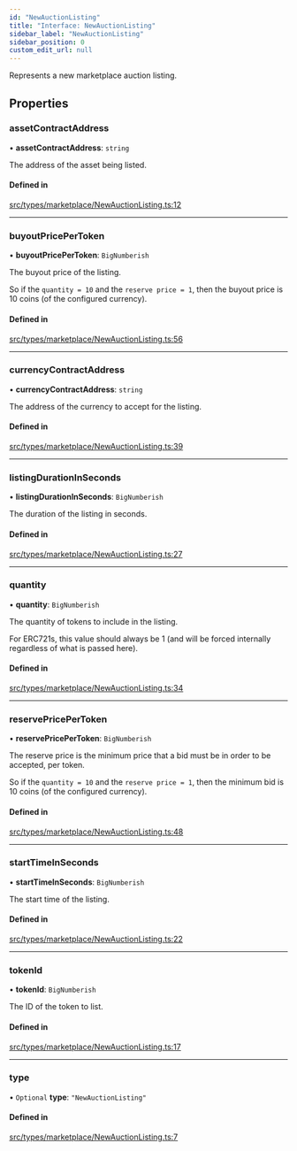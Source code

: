 ```yaml
---
id: "NewAuctionListing"
title: "Interface: NewAuctionListing"
sidebar_label: "NewAuctionListing"
sidebar_position: 0
custom_edit_url: null
---
```


Represents a new marketplace auction listing.

## Properties

### assetContractAddress

• **assetContractAddress**: `string`

The address of the asset being listed.

#### Defined in

[src/types/marketplace/NewAuctionListing.ts:12](https://github.com/PrasoonPratham/nftlabs-sdk-ts/blob/3077f6d/src/types/marketplace/NewAuctionListing.ts#L12)

---

### buyoutPricePerToken

• **buyoutPricePerToken**: `BigNumberish`

The buyout price of the listing.

So if the `quantity = 10` and the `reserve price = 1`, then the buyout price
is 10 coins (of the configured currency).

#### Defined in

[src/types/marketplace/NewAuctionListing.ts:56](https://github.com/PrasoonPratham/nftlabs-sdk-ts/blob/3077f6d/src/types/marketplace/NewAuctionListing.ts#L56)

---

### currencyContractAddress

• **currencyContractAddress**: `string`

The address of the currency to accept for the listing.

#### Defined in

[src/types/marketplace/NewAuctionListing.ts:39](https://github.com/PrasoonPratham/nftlabs-sdk-ts/blob/3077f6d/src/types/marketplace/NewAuctionListing.ts#L39)

---

### listingDurationInSeconds

• **listingDurationInSeconds**: `BigNumberish`

The duration of the listing in seconds.

#### Defined in

[src/types/marketplace/NewAuctionListing.ts:27](https://github.com/PrasoonPratham/nftlabs-sdk-ts/blob/3077f6d/src/types/marketplace/NewAuctionListing.ts#L27)

---

### quantity

• **quantity**: `BigNumberish`

The quantity of tokens to include in the listing.

For ERC721s, this value should always be 1 (and will be forced internally regardless of what is passed here).

#### Defined in

[src/types/marketplace/NewAuctionListing.ts:34](https://github.com/PrasoonPratham/nftlabs-sdk-ts/blob/3077f6d/src/types/marketplace/NewAuctionListing.ts#L34)

---

### reservePricePerToken

• **reservePricePerToken**: `BigNumberish`

The reserve price is the minimum price that a bid must be in order to be accepted,
per token.

So if the `quantity = 10` and the `reserve price = 1`, then the minimum bid
is 10 coins (of the configured currency).

#### Defined in

[src/types/marketplace/NewAuctionListing.ts:48](https://github.com/PrasoonPratham/nftlabs-sdk-ts/blob/3077f6d/src/types/marketplace/NewAuctionListing.ts#L48)

---

### startTimeInSeconds

• **startTimeInSeconds**: `BigNumberish`

The start time of the listing.

#### Defined in

[src/types/marketplace/NewAuctionListing.ts:22](https://github.com/PrasoonPratham/nftlabs-sdk-ts/blob/3077f6d/src/types/marketplace/NewAuctionListing.ts#L22)

---

### tokenId

• **tokenId**: `BigNumberish`

The ID of the token to list.

#### Defined in

[src/types/marketplace/NewAuctionListing.ts:17](https://github.com/PrasoonPratham/nftlabs-sdk-ts/blob/3077f6d/src/types/marketplace/NewAuctionListing.ts#L17)

---

### type

• `Optional` **type**: `"NewAuctionListing"`

#### Defined in

[src/types/marketplace/NewAuctionListing.ts:7](https://github.com/PrasoonPratham/nftlabs-sdk-ts/blob/3077f6d/src/types/marketplace/NewAuctionListing.ts#L7)
